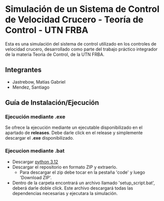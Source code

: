 # Simulación de un Sistema de Control de Velocidad Crucero - Teoría de Control - UTN FRBA

Esta es una simulación del sistema de control utilizado en los controles de velocidad crucero, desarrollado como parte del trabajo práctico integrador de la materia Teoría de Control, de la UTN FRBA.

## Integrantes

- Jastrebow, Matías Gabriel
- Mendez, Santiago

## Guía de Instalación/Ejecución

### Ejecución mediante .exe

Se ofrece la ejecución mediante un ejecutable disponibilizado en el apartado de **releases**. Debe darle click en el release y simplemente descargar el **.exe** disponibilizado.

### Ejecucion mediante .bat

- Descargar [python 3.12](https://www.python.org/downloads/release/python-3120/)
- Descargar el repositorio en formato ZIP y extraerlo.
  - Para descargar el zip debe tocar en la pestaña 'code' y luego 'Download ZIP'.
- Dentro de la carpeta encontrará un archivo llamado 'setup_script.bat', deberá darle doble click. Este archivo descargará todas las dependencias necesarias y ejecutara la simulación.
